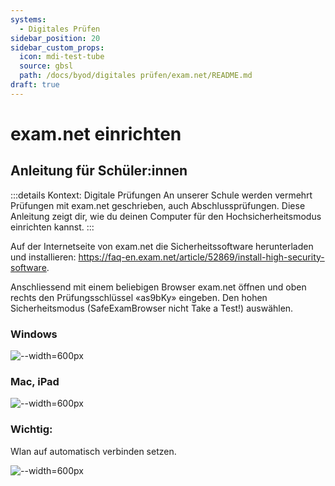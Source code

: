 ```yaml
---
systems:
  - Digitales Prüfen
sidebar_position: 20
sidebar_custom_props:
  icon: mdi-test-tube
  source: gbsl
  path: /docs/byod/digitales prüfen/exam.net/README.md
draft: true
---
```


# exam.net einrichten

## Anleitung für Schüler:innen

:::details Kontext: Digitale Prüfungen
An unserer Schule werden vermehrt Prüfungen mit exam.net geschrieben, auch Abschlussprüfungen. Diese Anleitung zeigt dir, wie du deinen Computer für den Hochsicherheitsmodus einrichten kannst.
:::

Auf der Internetseite von exam.net die Sicherheitssoftware  herunterladen und installieren:
https://faq-en.exam.net/article/52869/install-high-security-software. 


Anschliessend mit einem beliebigen Browser exam.net öffnen und oben rechts den Prüfungsschlüssel «as9bKy» eingeben. Den hohen Sicherheitsmodus (SafeExamBrowser nicht Take a Test!) auswählen.

### Windows
![--width=600px](images/examnet-win-install.png)


### Mac, iPad
![--width=600px](images/examnet-apple-install.png)


### Wichtig:

Wlan auf automatisch verbinden setzen.

![--width=600px](images/examnet-wlan-setzen.png)


